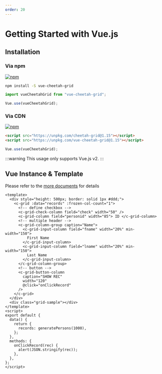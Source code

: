 ```yaml
---
order: 20
---
```


# Getting Started with Vue.js

## Installation

### Via npm

[![npm](https://img.shields.io/npm/v/vue-cheetah-grid.svg)](https://www.npmjs.com/package/vue-cheetah-grid)

```bash
npm install -S vue-cheetah-grid
```

```js
import vueCheetahGrid from "vue-cheetah-grid";

Vue.use(vueCheetahGrid);
```

### Via CDN

[![npm](https://img.shields.io/npm/v/vue-cheetah-grid.svg)](https://www.npmjs.com/package/vue-cheetah-grid)

```html
<script src="https://unpkg.com/cheetah-grid@1.15"></script>
<script src="https://unpkg.com/vue-cheetah-grid@1.15"></script>
```

```js
Vue.use(vueCheetahGrid);
```

:::warning
This usage only supports Vue.js v2.
:::

## Vue Instance & Template

Please refer to the [more documents](../api/vue/index.md) for details

<code-preview>

```vue
<template>
  <div style="height: 500px; border: solid 1px #ddd;">
    <c-grid :data="records" :frozen-col-count="1">
      <!-- define checkbox -->
      <c-grid-check-column field="check" width="50" />
      <c-grid-column field="personid" width="85"> ID </c-grid-column>
      <!-- multiple header -->
      <c-grid-column-group caption="Name">
        <c-grid-input-column field="fname" width="20%" min-width="150">
          First Name
        </c-grid-input-column>
        <c-grid-input-column field="lname" width="20%" min-width="150">
          Last Name
        </c-grid-input-column>
      </c-grid-column-group>
      <!-- button -->
      <c-grid-button-column
        caption="SHOW REC"
        width="120"
        @click="onClickRecord"
      />
    </c-grid>
  </div>
  <div class="grid-sample"></div>
</template>
<script>
export default {
  data() {
    return {
      records: generatePersons(1000),
    };
  },
  methods: {
    onClickRecord(rec) {
      alert(JSON.stringify(rec));
    },
  },
};
</script>
```

</code-preview>
